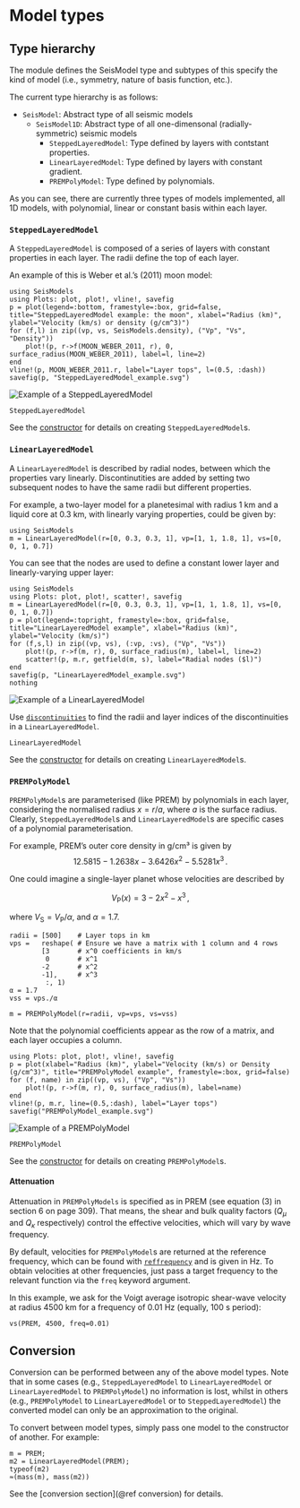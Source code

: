 # Model types

## Type hierarchy
The module defines the SeisModel type and subtypes of this specify the kind of
model (i.e., symmetry, nature of basis function, etc.).

The current type hierarchy is as follows:

- `SeisModel`: Abstract type of all seismic models
  - `SeisModel1D`: Abstract type of all one-dimensonal (radially-symmetric)
    seismic models
    - `SteppedLayeredModel`: Type defined by layers with contstant properties.
    - `LinearLayeredModel`: Type defined by layers with constant gradient.
    - `PREMPolyModel`: Type defined by polynomials.

As you can see, there are currently three types of models implemented, all
1D models, with polynomial, linear or constant basis within each layer.

### `SteppedLayeredModel`

A `SteppedLayeredModel` is composed of a series of layers with constant
properties in each layer.  The radii define the top of each layer.

An example of this is Weber et al.’s (2011) moon model:
```@eval
using SeisModels
using Plots: plot, plot!, vline!, savefig
p = plot(legend=:bottom, framestyle=:box, grid=false, title="SteppedLayeredModel example: the moon", xlabel="Radius (km)", ylabel="Velocity (km/s) or density (g/cm^3)")
for (f,l) in zip((vp, vs, SeisModels.density), ("Vp", "Vs", "Density"))
    plot!(p, r->f(MOON_WEBER_2011, r), 0, surface_radius(MOON_WEBER_2011), label=l, line=2)
end
vline!(p, MOON_WEBER_2011.r, label="Layer tops", l=(0.5, :dash))
savefig(p, "SteppedLayeredModel_example.svg")
```
![Example of a SteppedLayeredModel](SteppedLayeredModel_example.svg)

```@docs
SteppedLayeredModel
```

See the [constructor](../function_index/#SeisModels.SteppedLayeredModel-Tuple{}) for details on creating
`SteppedLayeredModel`s.

### `LinearLayeredModel`

A `LinearLayeredModel` is described by radial nodes, between which
the properties vary linearly.  Discontinutities are added by setting
two subsequent nodes to have the same radii but different properties.

For example, a two-layer model for a planetesimal with radius 1 km
and a liquid core at 0.3 km, with linearly varying properties, could
be given by:

```@repl example
using SeisModels
m = LinearLayeredModel(r=[0, 0.3, 0.3, 1], vp=[1, 1, 1.8, 1], vs=[0, 0, 1, 0.7])
```

You can see that the nodes are used to define a constant lower layer
and linearly-varying upper layer:
```@eval
using SeisModels
using Plots: plot, plot!, scatter!, savefig
m = LinearLayeredModel(r=[0, 0.3, 0.3, 1], vp=[1, 1, 1.8, 1], vs=[0, 0, 1, 0.7])
p = plot(legend=:topright, framestyle=:box, grid=false, title="LinearLayeredModel example", xlabel="Radius (km)", ylabel="Velocity (km/s)")
for (f,s,l) in zip((vp, vs), (:vp, :vs), ("Vp", "Vs"))
    plot!(p, r->f(m, r), 0, surface_radius(m), label=l, line=2)
    scatter!(p, m.r, getfield(m, s), label="Radial nodes ($l)")
end
savefig(p, "LinearLayeredModel_example.svg")
nothing
```
![Example of a LinearLayeredModel](LinearLayeredModel_example.svg)

Use [`discontinuities`](@ref) to find the radii and layer indices of
the discontinuities in a `LinearLayeredModel`.

```@docs
LinearLayeredModel
```

See the [constructor](../function_index/#SeisModels.LinearLayeredModel-Tuple{}) for details on creating
`LinearLayeredModel`s.

### `PREMPolyModel`

`PREMPolyModel`s are parameterised (like PREM) by polynomials in each layer,
considering the normalised radius $x=r/a$, where $a$ is the surface radius.
Clearly, `SteppedLayeredModel`s and `LinearLayeredModel`s are specific
cases of a polynomial parameterisation.

For example, PREM’s outer core density in g/cm³ is given by
$$12.5815 - 1.2638x - 3.6426x^2 - 5.5281x^3\,.$$

One could imagine a single-layer planet whose velocities are described by
```math
V_\mathrm{P}(x) = 3 - 2x^2 - x^3\,,
```
where $V_\mathrm{S} = V_\mathrm{P}/\alpha$, and $\alpha = 1.7$.

```@repl example
radii = [500]    # Layer tops in km
vps =   reshape( # Ensure we have a matrix with 1 column and 4 rows
        [3       # x^0 coefficients in km/s
         0       # x^1
        -2       # x^2
        -1],     # x^3
         :, 1)
α = 1.7
vss = vps./α

m = PREMPolyModel(r=radii, vp=vps, vs=vss)
```

Note that the polynomial coefficients appear as the row of a matrix,
and each layer occupies a column.

```@repl example
using Plots: plot, plot!, vline!, savefig
p = plot(xlabel="Radius (km)", ylabel="Velocity (km/s) or Density (g/cm^3)", title="PREMPolyModel example", framestyle=:box, grid=false)
for (f, name) in zip((vp, vs), ("Vp", "Vs"))
    plot!(p, r->f(m, r), 0, surface_radius(m), label=name)
end
vline!(p, m.r, line=(0.5,:dash), label="Layer tops")
savefig("PREMPolyModel_example.svg")
```
![Example of a PREMPolyModel](PREMPolyModel_example.svg)

```@docs
PREMPolyModel
```

See the [constructor](../function_index/#SeisModels.PREMPolyModel-Tuple{}) for details on creating
`PREMPolyModel`s.

#### Attenuation
Attenuation in `PREMPolyModels` is specified as in PREM (see equation
(3) in section 6 on page 309).  That means, the
shear and bulk quality factors ($Q_\mu$ and $Q_\kappa$ respectively)
control the effective velocities, which will vary by wave frequency.

By default, velocities for `PREMPolyModel`s are returned at the reference
frequency, which can be found with [`reffrequency`](@ref) and is given
in Hz.  To obtain velocities at other frequencies, just pass a target
frequency to the relevant function via the `freq` keyword argument.

In this example, we ask for the Voigt average isotropic shear-wave
velocity at radius 4500 km for a frequency of 0.01 Hz (equally,
100 s period):
```@repl example
vs(PREM, 4500, freq=0.01)
```


## Conversion
Conversion can be performed between any of the above model types.  Note
that in some cases (e.g., `SteppedLayeredModel` to `LinearLayeredModel`
or `LinearLayeredModel` to `PREMPolyModel`) no information is lost, whilst
in others (e.g., `PREMPolyModel` to `LinearLayeredModel` or to
`SteppedLayeredModel`) the converted model can only be an approximation
to the original.

To convert between model types, simply pass one model to the constructor
of another.  For example:

```@repl example
m = PREM;
m2 = LinearLayeredModel(PREM);
typeof(m2)
≈(mass(m), mass(m2))
```

See the [conversion section](@ref conversion) for details.
